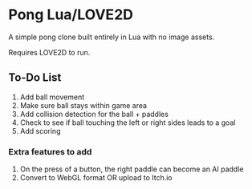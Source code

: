 # Pong Lua/LOVE2D
A simple pong clone built entirely in Lua with no image assets.

Requires LOVE2D to run.

## To-Do List
1. Add ball movement
2. Make sure ball stays within game area
3. Add collision detection for the ball + paddles
4. Check to see if ball touching the left or right sides leads to a goal
5. Add scoring

### Extra features to add
1. On the press of a button, the right paddle can become an AI paddle
2. Convert to WebGL format OR upload to Itch.io